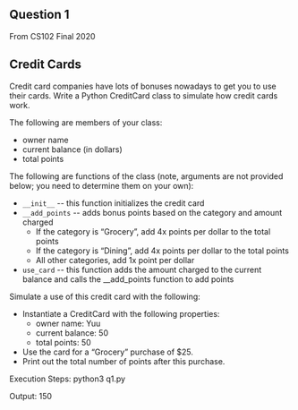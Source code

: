 ## Question 1

From CS102 Final 2020

## Credit Cards

Credit card companies have lots of bonuses nowadays to get you to use their cards. Write a Python CreditCard class to simulate how credit cards work.

The following are members of your class:
- owner name
- current balance (in dollars)
- total points

The following are functions of the class (note, arguments are not provided below; you need to determine them on your own):
- ```__init__``` -- this function initializes the credit card
- ```__add_points``` -- adds bonus points based on the category and amount charged
  - If the category is “Grocery”, add 4x points per dollar to the total points
  - If the category is “Dining”, add 4x points per dollar to the total points
  - All other categories, add 1x point per dollar
- ```use_card``` -- this function adds the amount charged to the current balance and calls the __add_points function to add points

Simulate a use of this credit card with the following:
- Instantiate a CreditCard with the following properties:
  - owner name: Yuu
  - current balance: 50
  - total points: 50
- Use the card for a “Grocery” purchase of $25.
- Print out the total number of points after this purchase.


Execution Steps: 
python3 q1.py

Output:
150

